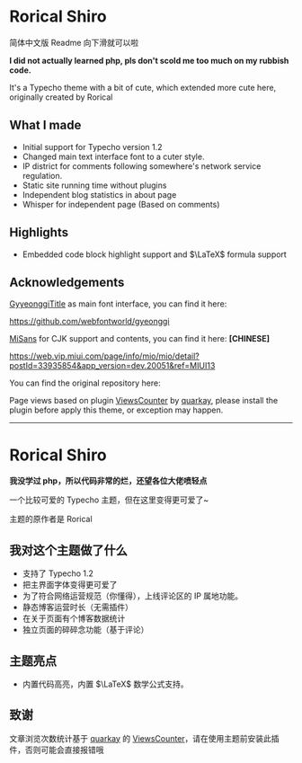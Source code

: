# Rorical Shiro

简体中文版 Readme 向下滑就可以啦

**I did not actually learned php, pls don't scold me too much on my rubbish code.**

It's a Typecho theme with a bit of cute, which extended more cute here, originally created by Rorical

## What I made

- Initial support for Typecho version 1.2
- Changed main text interface font to a cuter style.
- IP district for comments following somewhere's network service regulation.
- Static site running time without plugins
- Independent blog statistics in about page
- Whisper for independent page (Based on comments)

## Highlights

- Embedded code block highlight support and $\LaTeX$ formula support


## Acknowledgements
[GyyeonggiTitle](https://github.com/webfontworld/gyeonggi) as main font interface, you can find it here:

https://github.com/webfontworld/gyeonggi

[MiSans](https://web.vip.miui.com/page/info/mio/mio/detail?postId=33935854&app_version=dev.20051&ref=MIUI13) for CJK support and contents, you can find it here: **[CHINESE]**

https://web.vip.miui.com/page/info/mio/mio/detail?postId=33935854&app_version=dev.20051&ref=MIUI13

You can find the original repository here: 

Page views based on plugin [ViewsCounter](https://github.com/Quarkay/Typecho-ViewsCounter) by [quarkay](https://www.quarkay.com/), please install the plugin before apply this theme, or exception may happen.


---------------
# Rorical Shiro

**我没学过 php，所以代码非常的烂，还望各位大佬喷轻点**

一个比较可爱的 Typecho 主题，但在这里变得更可爱了~

主题的原作者是 Rorical

## 我对这个主题做了什么

- 支持了 Typecho 1.2
- 把主界面字体变得更可爱了
- 为了符合网络运营规范（你懂得），上线评论区的 IP 属地功能。
- 静态博客运营时长（无需插件）
- 在关于页面有个博客数据统计
- 独立页面的碎碎念功能（基于评论）

## 主题亮点

- 内置代码高亮，内置 $\LaTeX$ 数学公式支持。

## 致谢

文章浏览次数统计基于 [quarkay](https://www.quarkay.com/) 的 [ViewsCounter](https://github.com/Quarkay/Typecho-ViewsCounter)，请在使用主题前安装此插件，否则可能会直接报错哦
